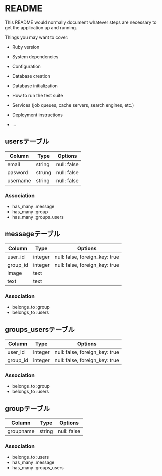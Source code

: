# README

This README would normally document whatever steps are necessary to get the
application up and running.

Things you may want to cover:

* Ruby version

* System dependencies

* Configuration

* Database creation

* Database initialization

* How to run the test suite

* Services (job queues, cache servers, search engines, etc.)

* Deployment instructions

* ...

## usersテーブル

|Column|Type|Options|
|------|----|-------|
|email|string|null: false|
|pasword|strung|null: false|
|username|string|null: false|
### Association
- has_many :message
- has_many :group
- has_many :groups_users

## messageテーブル

|Column|Type|Options|
|------|----|-------|
|user_id|integer|null: false, foreign_key: true|
|group_id|integer|null: false, foreign_key: true|
|image|text||
|text|text||

### Association
- belongs_to :group
- belongs_to :users

## groups_usersテーブル

|Column|Type|Options|
|------|----|-------|
|user_id|integer|null: false, foreign_key: true|
|group_id|integer|null: false, foreign_key: true|

### Association
- belongs_to :group
- belongs_to :users

## groupテーブル

|Column|Type|Options|
|------|----|-------|
|groupname|string|null: false|

### Association
- belongs_to :users
- has_many :message
- has_many :groups_users